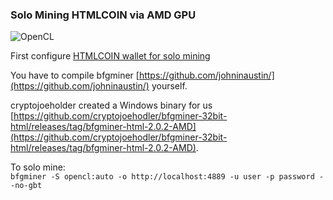 ### Solo Mining HTMLCOIN via AMD GPU

![OpenCL](./images/intel-amd.jpg)

First configure [HTMLCOIN wallet for solo mining](./html-daemon.md)

You have to compile bfgminer [https://github.com/johninaustin/](https://github.com/johninaustin/) yourself.

cryptojoeholder created a Windows binary for us [https://github.com/cryptojoehodler/bfgminer-32bit-html/releases/tag/bfgminer-html-2.0.2-AMD](https://github.com/cryptojoehodler/bfgminer-32bit-html/releases/tag/bfgminer-html-2.0.2-AMD).

To solo mine:  
`bfgminer -S opencl:auto -o http://localhost:4889 -u user -p password --no-gbt`